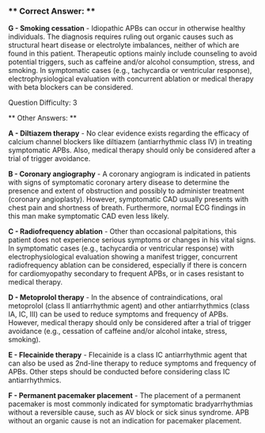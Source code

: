 ### ** Correct Answer: **

**G - Smoking cessation** - Idiopathic APBs can occur in otherwise healthy individuals. The diagnosis requires ruling out organic causes such as structural heart disease or electrolyte imbalances, neither of which are found in this patient. Therapeutic options mainly include counseling to avoid potential triggers, such as caffeine and/or alcohol consumption, stress, and smoking. In symptomatic cases (e.g., tachycardia or ventricular response), electrophysiological evaluation with concurrent ablation or medical therapy with beta blockers can be considered.

Question Difficulty: 3

** Other Answers: **

**A - Diltiazem therapy** - No clear evidence exists regarding the efficacy of calcium channel blockers like diltiazem (antiarrhythmic class IV) in treating symptomatic APBs. Also, medical therapy should only be considered after a trial of trigger avoidance.

**B - Coronary angiography** - A coronary angiogram is indicated in patients with signs of symptomatic coronary artery disease to determine the presence and extent of obstruction and possibly to administer treatment (coronary angioplasty). However, symptomatic CAD usually presents with chest pain and shortness of breath. Furthermore, normal ECG findings in this man make symptomatic CAD even less likely.

**C - Radiofrequency ablation** - Other than occasional palpitations, this patient does not experience serious symptoms or changes in his vital signs. In symptomatic cases (e.g., tachycardia or ventricular response) with electrophysiological evaluation showing a manifest trigger, concurrent radiofrequency ablation can be considered, especially if there is concern for cardiomyopathy secondary to frequent APBs, or in cases resistant to medical therapy.

**D - Metoprolol therapy** - In the absence of contraindications, oral metoprolol (class II antiarrhythmic agent) and other antiarrhythmics (class IA, IC, III) can be used to reduce symptoms and frequency of APBs. However, medical therapy should only be considered after a trial of trigger avoidance (e.g., cessation of caffeine and/or alcohol intake, stress, smoking).

**E - Flecainide therapy** - Flecainide is a class IC antiarrhythmic agent that can also be used as 2nd-line therapy to reduce symptoms and frequency of APBs. Other steps should be conducted before considering class IC antiarrhythmics.

**F - Permanent pacemaker placement** - The placement of a permanent pacemaker is most commonly indicated for symptomatic bradyarrhythmias without a reversible cause, such as AV block or sick sinus syndrome. APB without an organic cause is not an indication for pacemaker placement.

